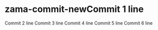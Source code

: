 # zama-commit-newCommit 1 line
Commit 2 line
Commit 3 line
Commit 4 line
Commit 5 line
Commit 6 line
